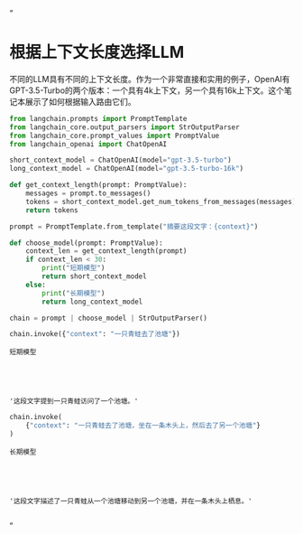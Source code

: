 “
# 根据上下文长度选择LLM

不同的LLM具有不同的上下文长度。作为一个非常直接和实用的例子，OpenAI有GPT-3.5-Turbo的两个版本：一个具有4k上下文，另一个具有16k上下文。这个笔记本展示了如何根据输入路由它们。


```python
from langchain.prompts import PromptTemplate
from langchain_core.output_parsers import StrOutputParser
from langchain_core.prompt_values import PromptValue
from langchain_openai import ChatOpenAI
```


```python
short_context_model = ChatOpenAI(model="gpt-3.5-turbo")
long_context_model = ChatOpenAI(model="gpt-3.5-turbo-16k")
```


```python
def get_context_length(prompt: PromptValue):
    messages = prompt.to_messages()
    tokens = short_context_model.get_num_tokens_from_messages(messages)
    return tokens
```


```python
prompt = PromptTemplate.from_template("摘要这段文字：{context}")
```


```python
def choose_model(prompt: PromptValue):
    context_len = get_context_length(prompt)
    if context_len < 30:
        print("短期模型")
        return short_context_model
    else:
        print("长期模型")
        return long_context_model
```


```python
chain = prompt | choose_model | StrOutputParser()
```


```python
chain.invoke({"context": "一只青蛙去了池塘"})
```

    短期模型





    '这段文字提到一只青蛙访问了一个池塘。'




```python
chain.invoke(
    {"context": "一只青蛙去了池塘，坐在一条木头上，然后去了另一个池塘"}
)
```

    长期模型





    '这段文字描述了一只青蛙从一个池塘移动到另一个池塘，并在一条木头上栖息。'




```python

```


”